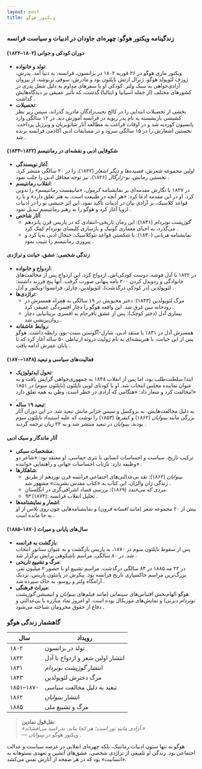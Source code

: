 ```yaml
---
layout: post
title: ویکتور هوگو
---
```


### زندگینامه ویکتور هوگو: چهره‌ای جاودان در ادبیات و سیاست فرانسه  

#### **دوران کودکی و جوانی (۱۸۰۲–۱۸۲۲)**  
- **تولد و خانواده**:  
  ویکتور ماری هوگو در ۲۶ فوریه ۱۸۰۲ در بزانسون، فرانسه، به دنیا آمد. پدرش، ژوزف لئوپولد هوگو، ژنرال ارتش ناپلئون بود و مادرش، سوفی ترِبوشه، از پیروان آزادی‌خواهی به سبک ولتر. کودکی او با سفرهای مداوم به دلیل شغل پدری در کشورهای مختلف (از جمله اسپانیا و ایتالیا) گذشت، که تأثیر عمیقی بر دیدگاه‌هایش گذاشت .  
- **تحصیلات**:  
  بخشی از تحصیلات ابتدایی را در کالج نجیب‌زادگان مادرید گذراند، سپس زیر نظر کشیشی بازنشسته به نام پدر ریویه در فرانسه آموزش دید. در ۱۲ سالگی وارد پانسیون کوردیه شد و در اوقات فراغت به مطالعه آثار شاتوبریان و ویرژیل پرداخت. نخستین اشعارش را در ۱۵ سالگی سرود و در مسابقات ادبی آکادمی فرانسه برنده شد .  

#### **شکوفایی ادبی و نقشه‌ای در رمانتیسم (۱۸۲۲–۱۸۴۳)**  
- **آغاز نویسندگی**:  
  اولین مجموعه شعرش، *قصیده‌ها و دیگر اشعار* (۱۸۲۲)، را در ۲۰ سالگی منتشر کرد. نخستین رمانش، *بو-ژارگال* (۱۸۲۶)، نیز توجه محافل ادبی را جلب نمود .  
- **انقلاب رمانتیسم**:  
  در ۱۸۲۷ با نگارش مقدمه‌ای بر نمایشنامه *کرمول*، «مانیفست رمانتیسم» را تدوین کرد. او در این مقدمه ادعا کرد: «هر آنچه در طبیعت است، به هنر تعلق دارد» و با رد قواعد کلاسیک، بر آزادی بیان در ادبیات تأکید نمود. این اثر جنبشی نو را در ادبیات اروپا آغاز کرد و هوگو را به رهبر رمانتیسم تبدیل نمود .  
- **آثار شاخص**:  
  - *گوژپشت نوتردام* (۱۸۳۱): این رمان تاریخی-انتقادی که در پاریس قرن پانزدهم می‌گذرد، به احیای معماری گوتیک و بازسازی کلیسای نوتردام کمک کرد .  
  - نمایشنامه *هرنانی* (۱۸۳۰): با شکستن قواعد نئوکلاسیک، جنجال ادبی به‌پا کرد و پیروزی رمانتیسم را تثبیت نمود .  

#### **زندگی شخصی: عشق، خیانت و تراژدی**  
- **ازدواج و خانواده**:  
  در ۱۸۲۲ با آدل فوشه، دوست کودکی‌اش، ازدواج کرد. این ازدواج پس از مخالفت‌های خانوادگی و ردوبدل کردن ۲۰۰ نامه پنهانی صورت گرفت. آنها پنج فرزند داشتند: لئوپولدین (در کودکی درگذشت)، لئوپولدین، چارلز، فرانسوا-ویکتور و آدل .  
- **تراژدی‌ها**:  
  - مرگ لئوپولدین (۱۸۴۳): دختر محبوبش در ۱۹ سالگی به همراه همسرش در رودخانه سن غرق شد. این واقعه هوگو را دچار افسردگی عمیقی کرد .  
  - بیماری آدل (دختر کوچک): پس از عشق نافرجام به افسری بریتانیایی دچار روان‌پریشی شد .  
- **روابط عاشقانه**:  
  همسرش آدل در ۱۸۳۱ با منتقد ادبی، شارل-آگوستن سنت-بوو، رابطه داشت. هوگو پس از این خیانت، با هنرپیشه‌ای به نام ژولیت دروئه ارتباطی ۵۰ ساله آغاز کرد که تا پایان عمرش ادامه یافت .  

#### **فعالیت‌های سیاسی و تبعید (۱۸۴۸–۱۸۷۰)**  
- **تحول ایدئولوژیک**:  
  ابتدا سلطنت‌طلب بود، اما پس از انقلاب ۱۸۴۸ به جمهوری‌خواهی گرایش یافت و به عنوان نماینده مجلس انتخاب شد. او با کودتای لویی ناپلئون (ناپلئون سوم) در ۱۸۵۱ مخالفت کرد و شعار داد: «هنگامی که آزادی در خطر است، وطن به همه تعلق دارد!» .  
- **تبعید ۱۹ ساله**:  
  به دلیل مخالفت‌هایش، به بروکسل و سپس جزایر مانش تبعید شد. در این دوران آثار بزرگی مانند *بینوایان* (۱۸۶۲) و *کیفرها* (۱۸۵۳) را نوشت که علیه استبداد ناپلئون سوم بودند. *بینوایان* در تبعید منتشر شد و به ۲۲ زبان ترجمه گردید .  

#### **آثار ماندگار و سبک ادبی**  
- **مشخصات سبکی**:  
  ترکیب تاریخ، سیاست و احساسات انسانی با نثری حماسی. او معتقد بود: «شاعر دو وظیفه دارد: بازتاب احساسات جهانی و راهنمایی خواننده» .  
- **شاهکارها**:  
  - *بینوایان* (۱۸۶۲): نقد بی‌عدالتی‌های اجتماعی فرانسه قرن نوزدهم از طریق زندگی ژان والژان. این کتاب به «کتاب مقدس بشریت» مشهور شد .  
  - *مردی که می‌خندد* (۱۸۶۹): بررسی فساد اشرافی‌گری در انگلستان.  
  - *۹۳* (۱۸۷۴): تحلیل انقلاب فرانسه .  
- **اشعار و نمایشنامه‌ها**:  
  بیش از ۲۰ مجموعه شعر (مانند *افسانه قرون*) و نمایشنامه‌هایی چون *روی بلاس* از او به جا مانده است .  

#### **سال‌های پایانی و میراث (۱۸۷۰–۱۸۸۵)**  
- **بازگشت به فرانسه**:  
  پس از سقوط ناپلئون سوم در ۱۸۷۰، به پاریس بازگشت و به عنوان سناتور انتخاب شد. در ۸۰ سالگی، مراسم باشکوهی برایش برگزار شد .  
- **مرگ و تشییع تاریخی**:  
  در ۲۲ مه ۱۸۸۵ در ۸۳ سالگی درگذشت. مراسم تشییع او با حضور ۲ میلیون نفر، بزرگ‌ترین مراسم خاکسپاری تاریخ فرانسه بود. پیکرش در پانتئون پاریس، نزدیک آرامگاه ولتر و روسو، به خاک سپرده شد .  
- **میراث فرهنگی**:  
  هوگو الهام‌بخش اقتباس‌های سینمایی (مانند فیلم‌های *بینوایان* و انیمیشن *گوژپشت نوتردام* دیزنی) و نمایش‌های موزیکال بوده است. او امروز نماد مبارزه با بی‌عدالتی و دفاع از حقوق محرومان شناخته می‌شود .  

### گاهشمار زندگی هوگو
| **سال**       | **رویداد**                  |
|---------------|-----------------------------|
| ۱۸۰۲          | تولد در بزانسون            |
| ۱۸۲۲          | انتشار اولین شعر و ازدواج با آدل |
| ۱۸۳۱          | انتشار *گوژپشت نوتردام*   |
| ۱۸۴۳          | مرگ دخترش لئوپولدین        |
| ۱۸۵۱–۱۸۷۰     | تبعید به دلیل مخالفت سیاسی |
| ۱۸۶۲          | انتشار *بینوایان*          |
| ۱۸۸۵          | مرگ و تشییع ملی            |

> **نقل‌قول نمادین**:  
> *«آزادی مانند نور است؛ هر کجا بتابد، بذر امید می‌افشانَد.»*  
> — ویکتور هوگو در *بینوایان* .  

هوگو نه تنها ستون ادبیات رمانتیک، بلکه چهره‌ای انقلابی در عرصه سیاست و عدالت اجتماعی بود. زندگی او تلفیقی از تراژدی شخصی، عشق‌های آتشین و تعهدی نستوهانه به «انسانیت» بود که در هر صفحه از آثارش نفس می‌کشد.
